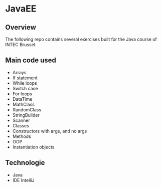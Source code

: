 # JavaEE
## Overview
The following repo contains several exercises built for the Java course of INTEC Brussel. 

## Main code used

- Arrays
- If statement 
- While loops
- Switch case
- For loops
- DataTime
- MathClass
- RandomClass
- StringBuilder
- Scanner
- Classes
- Constructors with args, and no args
- Methods
- OOP
- Instantiation objects

## Technologie
- Java
- IDE IntelliJ
